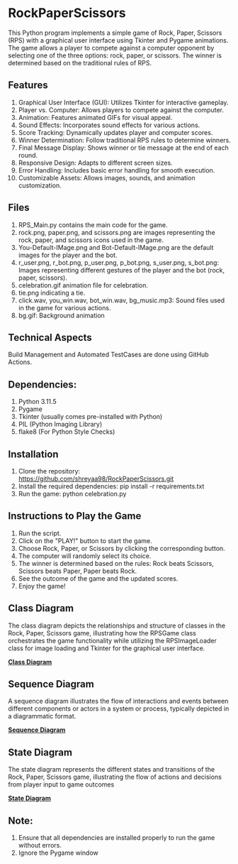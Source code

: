 # RockPaperScissors
This Python program implements a simple game of Rock, Paper, Scissors (RPS) with a graphical user interface using Tkinter and Pygame animations. The game allows a player to compete against a computer opponent by selecting one of the three options: rock, paper, or scissors. The winner is determined based on the traditional rules of RPS.

## Features
1. Graphical User Interface (GUI): Utilizes Tkinter for interactive gameplay.
2. Player vs. Computer: Allows players to compete against the computer.
3. Animation: Features animated GIFs for visual appeal.
4. Sound Effects: Incorporates sound effects for various actions.
5. Score Tracking: Dynamically updates player and computer scores.
6. Winner Determination: Follow traditional RPS rules to determine winners.
7. Final Message Display: Shows winner or tie message at the end of each round.
8. Responsive Design: Adapts to different screen sizes.
9. Error Handling: Includes basic error handling for smooth execution.
10. Customizable Assets: Allows images, sounds, and animation customization.

## Files
1. RPS_Main.py contains the main code for the game.
2. rock.png, paper.png, and scissors.png are images representing the rock, paper, and scissors icons used in the game.
3. You-Default-IMage.png and Bot-Default-IMage.png are the default images for the player and the bot.
4. r_user.png, r_bot.png, p_user.png, p_bot.png, s_user.png, s_bot.png: Images representing different gestures of the player and the bot (rock, paper, scissors).
5. celebration.gif animation file for celebration.
6. tie.png indicating a tie.
7. click.wav, you_win.wav, bot_win.wav, bg_music.mp3: Sound files used in the game for various actions.
8. bg.gif: Background animation

## Technical Aspects
Build Management and Automated TestCases are done using GitHub Actions.

## Dependencies:
1. Python 3.11.5
2. Pygame
3. Tkinter (usually comes pre-installed with Python)
4. PIL (Python Imaging Library)
5. flake8 (For Python Style Checks)

## Installation
1. Clone the repository: https://github.com/shreyaa98/RockPaperScissors.git
2. Install the required dependencies: pip install -r requirements.txt
3. Run the game: python celebration.py

## Instructions to Play the Game 
1. Run the script.
2. Click on the "PLAY!" button to start the game.
3. Choose Rock, Paper, or Scissors by clicking the corresponding button.
4. The computer will randomly select its choice.
5. The winner is determined based on the rules: Rock beats Scissors, Scissors beats Paper, Paper beats Rock.
6. See the outcome of the game and the updated scores.
7. Enjoy the game!

## Class Diagram
The class diagram depicts the relationships and structure of classes in the Rock, Paper, Scissors game, illustrating how the RPSGame class orchestrates the game functionality while utilizing the RPSImageLoader class for image loading and Tkinter for the graphical user interface.

**[Class Diagram](https://github.com/shreyaa98/RockPaperScissors/blob/3329792940fb2a04320fd1b399642767cd64d2ee/Class%20Diagram%20Shreya.png)**

## Sequence Diagram 
A sequence diagram illustrates the flow of interactions and events between different components or actors in a system or process, typically depicted in a diagrammatic format.

**[Sequence Diagram](https://github.com/shreyaa98/RockPaperScissors/blob/3329792940fb2a04320fd1b399642767cd64d2ee/Sequence%20Diagram%20Shreya.png)**

## State Diagram
The state diagram represents the different states and transitions of the Rock, Paper, Scissors game, illustrating the flow of actions and decisions from player input to game outcomes

**[State Diagram](https://github.com/shreyaa98/RockPaperScissors/blob/3329792940fb2a04320fd1b399642767cd64d2ee/State%20Diagram%20Shreya.png)**

## Note:
1. Ensure that all dependencies are installed properly to run the game without errors.
2. Ignore the Pygame window 
